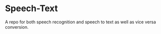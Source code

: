 # Speech-Text
A repo for both speech recognition  and speech to text as well as vice versa conversion.
